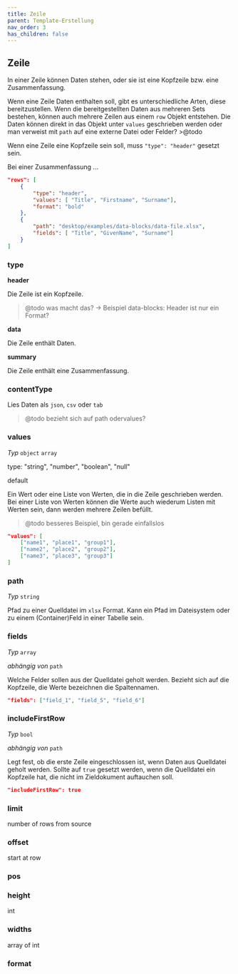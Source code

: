 ```yaml
---
title: Zeile
parent: Template-Erstellung
nav_order: 3
has_children: false
---
```


## Zeile

In einer Zeile können Daten stehen, oder sie ist eine Kopfzeile bzw. eine Zusammenfassung.

Wenn eine Zeile Daten enthalten soll, gibt es unterschiedliche Arten, diese bereitzustellen. Wenn die bereitgestellten Daten aus mehreren Sets bestehen, können auch mehrere Zeilen aus einem `row` Objekt entstehen.
Die Daten können direkt in das Objekt unter `values` geschrieben werden oder man verweist mit `path` auf eine externe Datei oder Felder? >@todo

Wenn eine Zeile eine Kopfzeile sein soll, muss `"type": "header"` gesetzt sein.

Bei einer Zusammenfassung ...


```json
"rows": [
    {
        "type": "header",
        "values": [ "Title", "Firstname", "Surname"],
        "format": "bold"
    },
    {
        "path": "desktop/examples/data-blocks/data-file.xlsx",
        "fields": [ "Title", "GivenName", "Surname"]
    }
]
```

### type

**header**

Die Zeile ist ein Kopfzeile.

>@todo was macht das? -> Beispiel data-blocks: Header ist nur ein Format?

**data**

Die Zeile enthält Daten.

**summary**

Die Zeile enthält eine Zusammenfassung.

### contentType

Lies Daten als `json`, `csv` oder `tab`

>@todo bezieht sich auf path odervalues?


### values

*Typ* `object` `array`

type: "string", "number", "boolean", "null"

default

Ein Wert oder eine Liste von Werten, die in die Zeile geschrieben werden. Bei einer Liste von Werten können die Werte auch wiederum Listen mit Werten sein, dann werden mehrere Zeilen befüllt.

>@todo besseres Beispiel, bin gerade einfallslos
```json
"values": [
    ["name1", "place1", "group1"],
    ["name2", "place2", "group2"],
    ["name3", "place3", "group3"]
]
```

### path

*Typ* `string`

Pfad zu einer Quelldatei im `xlsx` Format. Kann ein Pfad im Dateisystem oder zu einem (Container)Feld in einer Tabelle sein.

### fields

*Typ* `array`

*abhängig von* `path`

Welche Felder sollen aus der Quelldatei geholt werden. Bezieht sich auf die Kopfzeile, die Werte bezeichnen die Spaltennamen.

```json
"fields": ["field_1", "field_5", "field_6"]
```

### includeFirstRow

*Typ* `bool`

*abhängig von* `path`

Legt fest, ob die erste Zeile eingeschlossen ist, wenn Daten aus Quelldatei geholt werden. Sollte auf `true` gesetzt werden, wenn die Quelldatei ein Kopfzeile hat, die nicht im Zieldokument auftauchen soll.

```json
"includeFirstRow": true
```

### limit

number of rows from source

### offset

start at row

### pos

### height

int

### widths

array of int

### format

